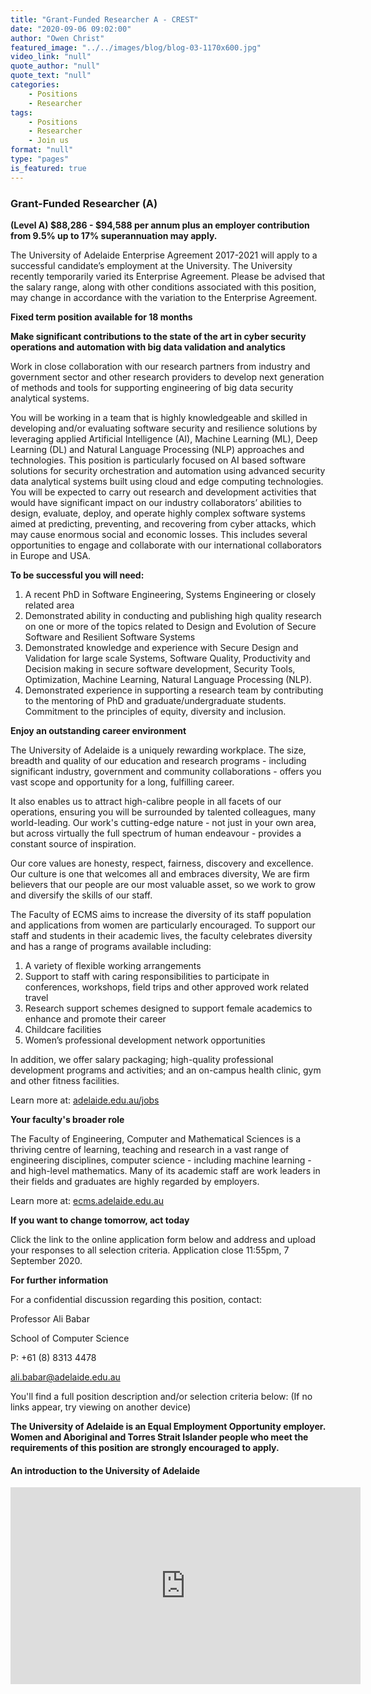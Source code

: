 ```yaml
---
title: "Grant-Funded Researcher A - CREST"
date: "2020-09-06 09:02:00"
author: "Owen Christ"
featured_image: "../../images/blog/blog-03-1170x600.jpg"
video_link: "null"
quote_author: "null"
quote_text: "null"
categories: 
    - Positions
    - Researcher
tags: 
    - Positions
    - Researcher
    - Join us
format: "null"
type: "pages"
is_featured: true
---
```



### Grant-Funded Researcher (A)

**(Level A) $88,286 - $94,588 per annum plus an employer contribution from 9.5% up to 17% superannuation may apply.**

The University of Adelaide Enterprise Agreement 2017-2021 will apply to a successful candidate’s employment at the University.  The University recently temporarily varied its Enterprise Agreement.  Please be advised that the salary range, along with other conditions associated with this position, may change in accordance with the variation to the Enterprise Agreement.

**Fixed term position available for 18 months**

**Make significant contributions to the state of the art in cyber security operations and automation with big data validation and analytics**

Work in close collaboration with our research partners from industry and government sector and other research providers to develop next generation of methods and tools for supporting engineering of big data security analytical systems.

You will be working in a team that is highly knowledgeable and skilled in developing and/or evaluating software security and resilience solutions by leveraging applied Artificial Intelligence (AI), Machine Learning (ML), Deep Learning (DL) and Natural Language Processing (NLP) approaches and technologies. This position is particularly focused on AI based software solutions for security orchestration and automation using advanced security data analytical systems built using cloud and edge computing technologies.  You will be expected to carry out research and development activities that would have significant impact on our industry collaborators’ abilities to design, evaluate, deploy, and operate highly complex software systems aimed at predicting, preventing, and recovering from cyber attacks, which may cause enormous social and economic losses. This includes several opportunities to engage and collaborate with our international collaborators in Europe and USA.

**To be successful you will need:**

1. A recent PhD in Software Engineering, Systems Engineering or closely related area
2. Demonstrated ability in conducting and publishing high quality research on one or more of the topics related to Design and Evolution of Secure Software and Resilient Software Systems
3. Demonstrated knowledge and experience with Secure Design and Validation for large scale Systems, Software Quality, Productivity and Decision making in secure software development, Security Tools, Optimization, Machine Learning, Natural Language Processing (NLP).
4. Demonstrated experience in supporting a research team by contributing to the mentoring of PhD and graduate/undergraduate students.
Commitment to the principles of equity, diversity and inclusion.


**Enjoy an outstanding career environment**

The University of Adelaide is a uniquely rewarding workplace. The size, breadth and quality of our education and research programs - including significant industry, government and community collaborations - offers you vast scope and opportunity for a long, fulfilling career.

It also enables us to attract high-calibre people in all facets of our operations, ensuring you will be surrounded by talented colleagues, many world-leading. Our work's cutting-edge nature - not just in your own area, but across virtually the full spectrum of human endeavour - provides a constant source of inspiration.

Our core values are honesty, respect, fairness, discovery and excellence. Our culture is one that welcomes all and embraces diversity, We are firm believers that our people are our most valuable asset, so we work to grow and diversify the skills of our staff.

The Faculty of ECMS aims to increase the diversity of its staff population and applications from women are particularly encouraged.  To support our staff and students in their academic lives, the faculty celebrates diversity and has a range of programs available including:

1. A variety of flexible working arrangements 
2. Support to staff with caring responsibilities to participate in conferences, workshops, field trips and other approved work related travel
3. Research support schemes designed to support female academics to enhance and promote their career
4. Childcare facilities
5. Women’s professional development network opportunities


In addition, we offer salary packaging; high-quality professional development programs and activities; and an on-campus health clinic, gym and other fitness facilities.

Learn more at: [adelaide.edu.au/jobs](adelaide.edu.au/jobs)

**Your faculty's broader role**

The Faculty of Engineering, Computer and Mathematical Sciences is a thriving centre of learning, teaching and research in a vast range of engineering disciplines, computer science - including machine learning - and high-level mathematics. Many of its academic staff are work leaders in their fields and graduates are highly regarded by employers.

Learn more at: [ecms.adelaide.edu.au](ecms.adelaide.edu.au)

**If you want to change tomorrow, act today**

Click the link to the online application form below and address and upload your responses to all selection criteria. Application close 11:55pm, 7 September 2020. 

**For further information**

For a confidential discussion regarding this position, contact:

Professor Ali Babar

School of Computer Science

P: +61 (8) 8313 4478

<ali.babar@adelaide.edu.au> 

You'll find a full position description and/or selection criteria below: (If no links appear, try viewing on another device)

**The University of Adelaide is an Equal Employment Opportunity employer. Women and Aboriginal and Torres Strait Islander people who meet the requirements of this position are strongly encouraged to apply.**


#### An introduction to the University of Adelaide

<iframe width="560" height="315" src="https://www.youtube.com/embed/aF9vyPytuzQ" frameborder="0" allow="accelerometer; autoplay; encrypted-media; gyroscope; picture-in-picture" allowfullscreen></iframe>